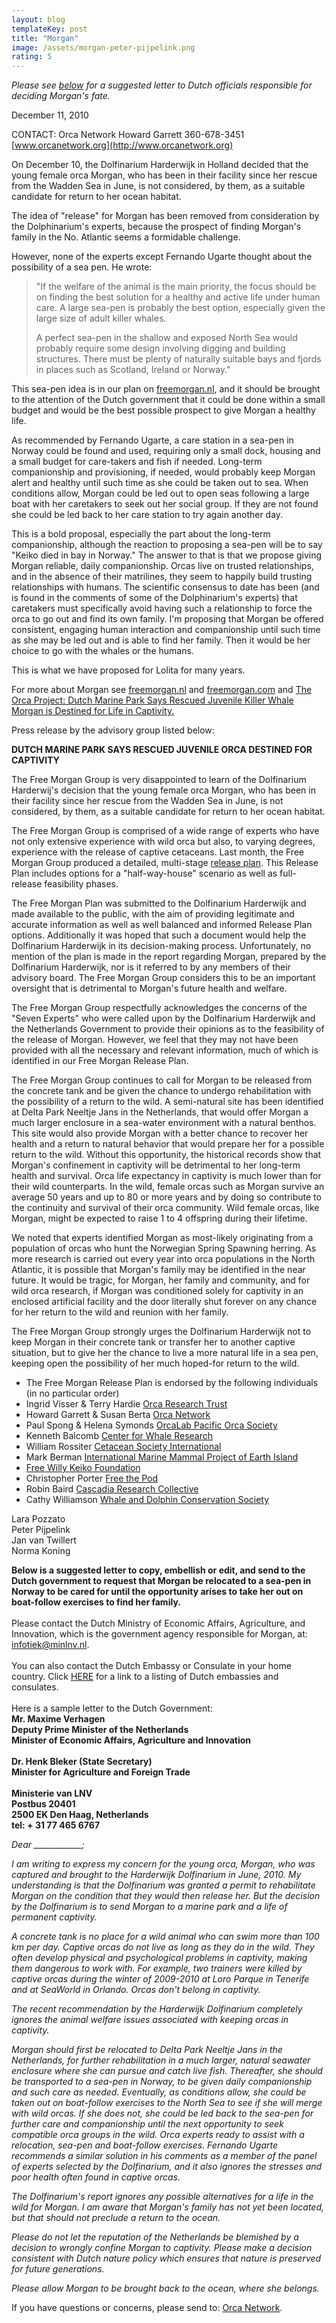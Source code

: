 ```yaml
---
layout: blog
templateKey: post
title: "Morgan"
image: /assets/morgan-peter-pijpelink.png
rating: 5
---
```


<em>Please see <a href="#morganletter">below</a> for a suggested letter to Dutch officials responsible for deciding Morgan's fate.</em>

December 11, 2010

CONTACT: Orca Network
Howard Garrett
360-678-3451
[www.orcanetwork.org](http://www.orcanetwork.org)

<section>
On December 10, the Dolfinarium Harderwijk in Holland decided that the young female orca Morgan, who has been in their facility since her rescue from the Wadden Sea in June, is not considered, by them, as a suitable candidate for return to her ocean habitat.

The idea of "release" for Morgan has been removed from consideration by the Dolphinarium's experts, because the prospect of finding Morgan's family in the No. Atlantic seems a formidable challenge.

However, none of the experts except Fernando Ugarte thought about the possibility of a sea pen. He wrote:

<blockquote>"If the welfare of the animal is the main priority, the focus should be on finding the best solution for a healthy and active life under human care. A large sea-pen is probably the best option, especially given the large size of adult killer whales.

A perfect sea-pen in the shallow and exposed North Sea would probably require some design involving digging and building structures. There must be plenty of naturally suitable bays and fjords in places such as Scotland, Ireland or Norway."
</blockquote>

This sea-pen idea is in our plan on [freemorgan.nl](http://www.freemorgan.nl), and it should be brought to the attention of the Dutch government that it could be done within a small budget and would be the best possible prospect to give Morgan a healthy life.

As recommended by Fernando Ugarte, a care station in a sea-pen in Norway could be found and used, requiring only a small dock, housing and a small budget for care-takers and fish if needed. Long-term companionship and provisioning, if needed, would probably keep Morgan alert and healthy until such time as she could be taken out to sea. When conditions allow, Morgan could be led out to open seas following a large boat with her caretakers to seek out her social group. If they are not found she could be led back to her care station to try again another day.

This is a bold proposal, especially the part about the long-term companionship, although the reaction to proposing a sea-pen will be to say "Keiko died in bay in Norway." The answer to that is that we propose giving Morgan reliable, daily companionship. Orcas live on trusted relationships, and in the absence of their matrilines, they seem to happily build trusting relationships with humans. The scientific consensus to date has been (and is found in the comments of some of the Dolphinarium's experts) that caretakers must specifically avoid having such a relationship to force the orca to go out and find its own family. I'm proposing that Morgan be offered consistent, engaging human interaction and companionship until such time as she may be led out and is able to find her family. Then it would be her choice to go with the whales or the humans.

This is what we have proposed for Lolita for many years.

For more about Morgan see <a href="http://www.freemorgan.nl" target="_new">freemorgan.nl</a> and <a href="http://www.freemorgan.com" target="_new">freemorgan.com</a> and <a href="http://theorcaproject.wordpress.com/2010/12/14/dutch-marine-park-says-rescued-juvenile-killer-whale-morgan-is-destined-for-life-in-captivity/" target="_new">The Orca Project: Dutch Marine Park Says Rescued Juvenile Killer Whale Morgan is Destined for Life in Captivity.</a>
</section>

<section>
Press release by the advisory group listed below:

**DUTCH MARINE PARK SAYS RESCUED JUVENILE ORCA DESTINED FOR CAPTIVITY**

The Free Morgan Group is very disappointed to learn of the Dolfinarium Harderwij's decision that the young female orca Morgan, who has been in their facility since her rescue from the Wadden Sea in June, is not considered, by them, as a suitable candidate for return to her ocean habitat.

The Free Morgan Group is comprised of a wide range of experts who have not only extensive experience with wild orca but also, to varying degrees, experience with the release of captive cetaceans. Last month, the Free Morgan Group produced a detailed, multi-stage [release plan](http://www.freemorgan.nl). This Release Plan includes options for a "half-way-house" scenario as well as full-release feasibility phases.

The Free Morgan Plan was submitted to the Dolfinarium Harderwijk and made available to the public, with the aim of providing legitimate and accurate information as well as well balanced and informed Release Plan options. Additionally it was hoped that such a document would help the Dolfinarium Harderwijk in its decision-making process. Unfortunately, no mention of the plan is made in the report regarding Morgan, prepared by the Dolfinarium Harderwijk, nor is it referred to by any members of their advisory board. The Free Morgan Group considers this to be an important oversight that is detrimental to Morgan's future health and welfare.

The Free Morgan Group respectfully acknowledges the concerns of the "Seven Experts" who were called upon by the Dolfinarium Harderwijk and the Netherlands Government to provide their opinions as to the feasibility of the release of Morgan. However, we feel that they may not have been provided with all the necessary and relevant information, much of which is identified in our Free Morgan Release Plan.

The Free Morgan Group continues to call for Morgan to be released from the concrete tank and be given the chance to undergo rehabilitation with the possibility of a return to the wild. A semi-natural site has been identified at Delta Park Neeltje Jans in the Netherlands, that would offer Morgan a much larger enclosure in a sea-water environment with a natural benthos. This site would also provide Morgan with a better chance to recover her health and a return to natural behavior that would prepare her for a possible return to the wild. Without this opportunity, the historical records show that Morgan's confinement in captivity will be detrimental to her long-term health and survival. Orca life expectancy in captivity is much lower than for their wild counterparts. In the wild, female orcas such as Morgan survive an average 50 years and up to 80 or more years and by doing so contribute to the continuity and survival of their orca community. Wild female orcas, like Morgan, might be expected to raise 1 to 4 offspring during their lifetime.

We noted that experts identified Morgan as most-likely originating from a population of orcas who hunt the Norwegian Spring Spawning herring. As more research is carried out every year into orca populations in the North Atlantic, it is possible that Morgan's family may be identified in the near future. It would be tragic, for Morgan, her family and community, and for wild orca research, if Morgan was conditioned solely for captivity in an enclosed artificial facility and the door literally shut forever on any chance for her return to the wild and reunion with her family.

The Free Morgan Group strongly urges the Dolfinarium Harderwijk not to keep Morgan in their concrete tank or transfer her to another captive situation, but to give her the chance to live a more natural life in a sea pen, keeping open the possibility of her much hoped-for return to the wild.
</section>

<ul>
<li>
The Free Morgan Release Plan is endorsed by the following individuals (in no particular order)
</li>
<li>
Ingrid Visser & Terry Hardie
<a href="http://www.orcaresearch.org" target="_new">Orca Research Trust</a>
</li>

<li>
Howard Garrett & Susan Berta
<a href="http://www.orcanetwork.org">Orca Network</a>
</li>

<li>
Paul Spong & Helena Symonds
<a href="http://www.orcalab.org" target="_new">OrcaLab Pacific Orca Society</a>
</li>

<li>
Kenneth Balcomb
<a href="http://www.whaleresearch.com" target="_new">Center for Whale Research</a>
</li>

<li>
William Rossiter
<a href="http://www.csiwhalesalive.org" target="_new">Cetacean Society International</a>
</li>

<li>
Mark Berman
<a href="http://www.earthisland.org" target="_new">International Marine Mammal Project of Earth Island</a>
</li>

<li>
<a href="http://www.keiko.com" target="_new">Free Willy Keiko Foundation </a>
</li>

<li>
Christopher Porter
<a href="http://www.freethepod.org" target="_new">Free the Pod</a>
</li>

<li>
Robin Baird
<a href="http://www.cascadiaresearch.org" target="_new">Cascadia Research Collective</a>
</li>

<li>
Cathy Williamson
<a href="http://www.wdcs.org" target="_new">Whale and Dolphin Conservation Society</a>
</li>
</ul>

Lara Pozzato
<BR>
Peter Pijpelink
<BR>
Jan van Twillert
<BR>
Norma Koning
<BR>

<div>

<A NAME="morganletter"></a>
<b>Below is a suggested letter to copy, embellish or edit, and send to the Dutch government to request that Morgan be relocated to a sea-pen in Norway to be cared for until the opportunity arises to take her out on boat-follow exercises to find her family.</b>
<BR><BR>
Please contact the Dutch Ministry of Economic Affairs, Agriculture, and Innovation, which is the government agency responsible for Morgan, at: <a href="mailto:infotiek@minlnv.nl">infotiek@minlnv.nl</A>.
<BR><BR>
You can also contact the Dutch Embassy or Consulate in your home country. Click <A HREF="http://www.embassyworld.com/embassy/netherlands1.htm" target="_new">HERE</A> for a link to a listing of Dutch embassies and consulates.
<BR><BR>
Here is a sample letter to the Dutch Government:
<BR>
<strong>
Mr. Maxime Verhagen
<BR>Deputy Prime Minister of the Netherlands
<BR>Minister of Economic Affairs, Agriculture and Innovation
<BR><BR>
Dr. Henk Bleker (State Secretary)
<BR>Minister for Agriculture and Foreign Trade
<BR><BR>
Ministerie van LNV
<BR>Postbus 20401
<BR>2500 EK Den Haag, Netherlands
<BR>tel: + 31 77 465 6767
<BR>
</strong>

<em>
Dear ____________;
<p>
I am writing to express my concern for the young orca, Morgan, who was captured and brought to the Harderwijk Dolfinarium in June, 2010. My understanding is that the Dolfinarium was granted a permit to rehabilitate Morgan on the condition that they would then release her. But the decision by the Dolfinarium is to send Morgan to a marine park and a life of permanent captivity.</p>
<p>A concrete tank is no place for a wild animal who can swim more than 100 km per day. Captive orcas do not live as long as they do in the wild. They often develop physical and psychological problems in captivity, making them dangerous to work with. For example, two trainers were killed by captive orcas during the winter of 2009-2010 at Loro Parque in Tenerife and at SeaWorld in Orlando. Orcas don't belong in captivity.</p>
<p>The recent recommendation by the Harderwijk Dolfinarium completely ignores the animal welfare issues associated with keeping orcas in captivity.</p>
<p>Morgan should first be relocated to Delta Park Neeltje Jans in the Netherlands, for further rehabilitation in a much larger, natural seawater enclosure where she can pursue and catch live fish. Thereafter, she should be transported to a sea-pen in Norway, to be given daily companionship and such care as needed. Eventually, as conditions allow, she could be taken out on boat-follow exercises to the North Sea to see if she will merge with wild orcas. If she does not, she could be led back to the sea-pen for further care and companionship until the next opportunity to seek compatible orca groups in the wild. Orca experts ready to assist with a relocation, sea-pen and boat-follow exercises. Fernando Ugarte recommends a similar solution in his comments as a member of the panel of experts selected by the Dolfinarium, and it also ignores the stresses and poor health often found in captive orcas.</p>
<p>The Dolfinarium's report ignores any possible alternatives for a life in the wild for Morgan. I am aware that Morgan's family has not yet been located, but that should not preclude a return to the ocean. </p>
<p>Please do not let the reputation of the Netherlands be blemished by a decision to wrongly confine Morgan to captivity. Please make a decision consistent with Dutch nature policy which ensures that nature is preserved for future generations.</p>
<p>Please allow Morgan to be brought back to the ocean, where she belongs.</p>
</em>
If you have questions or concerns, please send to: <A HREF="index.php?categories_file=Contact">Orca Network</A>.

